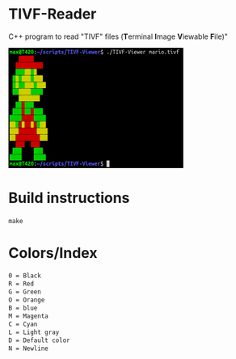 # TIVF-Reader
C++ program to read "TIVF" files (**T**erminal **I**mage **V**iewable **F**ile)"

![tivf-viewer screenshot with mario sample](example.png "example screenshot")

# Build instructions
```make```
# Colors/Index
```
0 = Black
R = Red
G = Green
O = Orange
B = blue
M = Magenta
C = Cyan
L = Light gray
D = Default color
N = Newline
```
